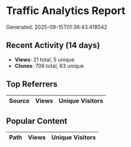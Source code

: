 # Traffic Analytics Report

Generated: 2025-09-15T01:36:43.418542

## Recent Activity (14 days)

- **Views**: 21 total, 5 unique
- **Clones**: 706 total, 63 unique

## Top Referrers

| Source | Views | Unique Visitors |
|--------|-------|-----------------|

## Popular Content

| Path | Views | Unique Visitors |
|------|-------|------------------|
